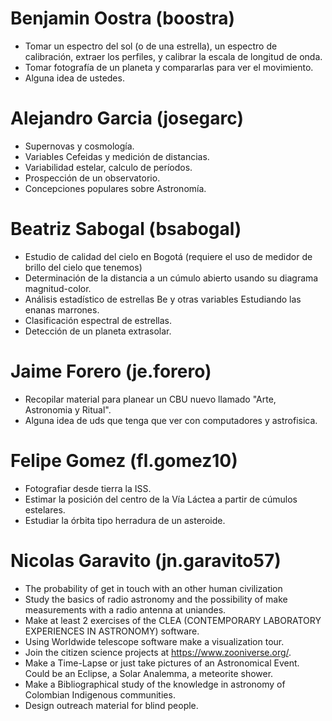 Benjamin Oostra (boostra)
=========================

- Tomar un espectro del sol (o de una estrella), un espectro de calibración, extraer los perfiles, y calibrar la escala de longitud de onda. 
- Tomar fotografía de un planeta y compararlas para ver el movimiento.
- Alguna idea de ustedes.

Alejandro Garcia (josegarc)
===========================
- Supernovas y cosmología.
- Variables Cefeidas y medición de distancias.
- Variabilidad estelar, calculo de períodos.
- Prospección de un observatorio.
- Concepciones populares sobre Astronomía.


Beatriz Sabogal (bsabogal)
==========================
- Estudio de calidad del cielo en Bogotá (requiere el uso de medidor de brillo del cielo que tenemos)
- Determinación de la distancia a un cúmulo abierto usando su diagrama magnitud-color. 
- Análisis estadístico de estrellas Be y otras variables Estudiando las enanas marrones.
- Clasificación espectral de estrellas.
- Detección de un planeta extrasolar.


Jaime Forero (je.forero)
========================
- Recopilar material para planear un CBU nuevo llamado "Arte, Astronomia y Ritual". 
- Alguna idea de uds que tenga que ver con computadores y astrofisica.

Felipe Gomez (fl.gomez10)
=========================
- Fotografiar desde tierra la ISS.
- Estimar la posición del centro de la Vía Láctea a partir de cúmulos estelares.
- Estudiar la órbita tipo herradura de un asteroide.

Nicolas Garavito (jn.garavito57)
================================
- The probability of get in touch with an other human civilization
- Study the basics of radio astronomy and the possibility of make measurements with a radio antenna at uniandes.
- Make at least 2 exercises of the CLEA (CONTEMPORARY LABORATORY EXPERIENCES IN ASTRONOMY) software.
- Using Worldwide telescope software make a visualization tour.
- Join the citizen science projects at https://www.zooniverse.org/.
- Make a Time-Lapse or just take pictures of an Astronomical Event. Could be an Eclipse, a Solar Analemma, a meteorite shower.
- Make a Bibliographical study of the knowledge in astronomy of Colombian Indigenous communities. 
- Design outreach material for blind people.




